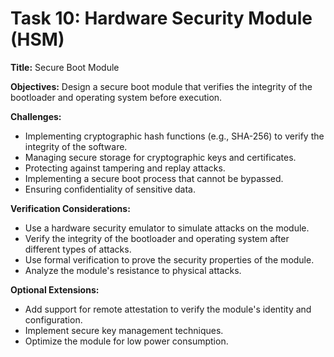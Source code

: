 # Task 10: Hardware Security Module (HSM)

**Title:** Secure Boot Module

**Objectives:**
Design a secure boot module that verifies the integrity of the bootloader and operating system before execution.

**Challenges:**
*   Implementing cryptographic hash functions (e.g., SHA-256) to verify the integrity of the software.
*   Managing secure storage for cryptographic keys and certificates.
*   Protecting against tampering and replay attacks.
*   Implementing a secure boot process that cannot be bypassed.
*   Ensuring confidentiality of sensitive data.

**Verification Considerations:**
*   Use a hardware security emulator to simulate attacks on the module.
*   Verify the integrity of the bootloader and operating system after different types of attacks.
*   Use formal verification to prove the security properties of the module.
*   Analyze the module's resistance to physical attacks.

**Optional Extensions:**
*   Add support for remote attestation to verify the module's identity and configuration.
*   Implement secure key management techniques.
*   Optimize the module for low power consumption.